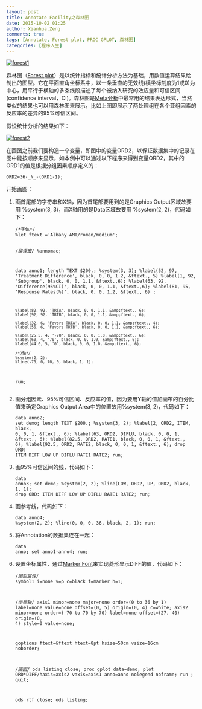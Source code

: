 ```yaml
---
layout: post
title: Annotate Facility之森林图
date: 2015-10-02 01:25
author: Xianhua.Zeng
comments: true
tags: [Annotate, Forest plot, PROC GPLOT, 森林图]
categories: [程序人生]
---
```

<p><a href="http://www.xianhuazeng.com/cn/wp-content/uploads/2015/10/forest1.jpg"><img class="aligncenter size-full" src="http://www.xianhuazeng.com/cn/wp-content/uploads/2015/10/forest1.jpg" alt="forest1" /></a></p><p>森林图（<span style="text-decoration: underline;"><a href="https://en.wikipedia.org/wiki/Forest_plot" target="_blank">Forest plot</a></span>）是以统计指标和统计分析方法为基础，用数值运算结果绘制出的图型。它在平面直角坐标系中，以一条垂直的无效线(横坐标刻度为1或0)为中心，用平行于横轴的多条线段描述了每个被纳入研究的效应量和可信区间(confidence interval，CI)。森林图是<span style="text-decoration: underline;"><a href="http://baike.baidu.com/view/938263.htm" target="_blank">Meta分析</a></span>中最常用的结果表达形式，当然类似的结果也可以用森林图来展示，比如上图即展示了两处理组在各个亚组因素的反应率的差异的95%可信区间。<!--more--></p><p>假设统计分析的结果如下：</p><p><a href="http://www.xianhuazeng.com/cn/wp-content/uploads/2015/10/forest2.jpg"><img class="aligncenter size-full" src="http://www.xianhuazeng.com/cn/wp-content/uploads/2015/10/forest2.jpg" alt="forest2" /></a></p><p>在画图之前我们要构造一个变量，即图中的变量ORD2，以保证数据集中的记录在图中能按顺序来显示，如本例中可以通过以下程序来得到变量ORD2，其中的ORD1的值是根据分组因素顺序定义的：</p><pre><code>ORD2=36-_N_-(ORD1-1);
</code></pre><p>开始画图：</p><ol><li>画首尾部的字符串和X轴，因为首尾部要用到的是Graphics Output区域故要用 %system(3, 3)，而X轴用的是Data区域故要用 %system(2, 2)，代码如下：<pre><code>/*字体*/
%let ftext ='Albany AMT/roman/medium';

/*编译宏*/
%annomac;

data anno1;
    length TEXT $200.;
    %system(3, 3);
    %label(52, 97, 'Treatment Difference', black, 0, 0, 1.2, &amp;ftext., 5)
    %label(1, 92, 'Subgroup', black, 0, 0, 1.1, &amp;ftext.,6);
    %label(63, 92, 'Difference(95%CI)', black, 0, 0, 1.1, &amp;ftext.,6);
    %label(81, 95, 'Response Rates(%)', black, 0, 0, 1.2, &amp;ftext., 6) ;

    %label(82, 92, 'TRTA', black, 0, 0, 1.1, &amp;ftext., 6);
    %label(92, 92, 'TRTB', black, 0, 0, 1.1, &amp;ftext., 6);

    %label(32, 6, 'Favors TRTA', black, 0, 0, 1.1, &amp;ftext., 4);
    %label(56, 6, 'Favors TRTB', black, 0, 0, 1.1, &amp;ftext., 6);

    %label(25.5, 4, '-70', black, 0, 0, 1.0, &amp;ftext., 6);
    %label(60, 4, '70', black, 0, 0, 1.0, &amp;ftext., 6);
    %label(44.0, 5, '0', black, 0, 0, 1.0, &amp;ftext., 6);

    /*X轴*/
    %system(2, 2);
    %line(-70, 0, 70, 0, black, 1, 1);
run;
</code></pre></li><li>画分组因素、95%可信区间、反应率的值，因为要用Y轴的值加画布的百分比值来确定Graphics Output Area中的位置故用%system(3, 2)，代码如下：<pre><code>data anno2;
    set demo;
    length TEXT $200.;
    %system(3, 2);
    %label(2, ORD2, ITEM, black, 0, 0, 1, &amp;ftext., 6);
    %label(63, ORD2, DIFLU, black, 0, 0, 1, &amp;ftext., 6);
    %label(82.5, ORD2, RATE1, black, 0, 0, 1, &amp;ftext., 6);
    %label(92.5, ORD2, RATE2, black, 0, 0, 1, &amp;ftext., 6);
    drop ORD: ITEM DIFF LOW UP DIFLU RATE1 RATE2;
run;
</code></pre></li><li>画95%可信区间的线，代码如下：<pre><code>data anno3;
    set demo;
    %system(2, 2);
    %line(LOW, ORD2, UP, ORD2, black, 1, 1);
    drop ORD: ITEM DIFF LOW UP DIFLU RATE1 RATE2;
run;
</code></pre></li><li>画参考线，代码如下：<pre><code>data anno4;
    %system(2, 2);
    %line(0, 0, 0, 36, black, 2, 1);
run;
</code></pre></li><li>将Annotation的数据集连在一起：<pre><code>data anno;
    set anno1-anno4;
run;
</code></pre></li><li>设置坐标属性，通过<span style="text-decoration: underline;"><a href="https://support.sas.com/documentation/cdl/en/graphref/63022/HTML/default/viewer.htm#font-font-lists.htm#a002398129" target="_blank">Marker Font</a></span>来实现菱形显示DIFF的值，代码如下：<pre><code>/*图形属性*/
symbol1 i=none v=p c=black f=marker h=1;

/*坐标轴*/
axis1 minor=none major=none order=(0 to 36 by 1) label=none value=none offset=(0, 5) origin=(0, 4) c=white;
axis2 minor=none order=(-70 to 70 by 70) label=none offset=(27, 40) origin=(0, 4) style=0 value=none;

goptions ftext=&amp;ftext htext=8pt hsize=50cm vsize=16cm noborder;

/*画图*/
ods listing close;
proc gplot data=demo;
    plot ORD*DIFF/haxis=axis2
                  vaxis=axis1
                  anno=anno
                  nolegend
                  noframe;
run ;
quit;

ods rtf close;
ods listing;</code></pre></li></ol>